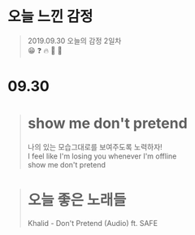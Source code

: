 <p align="center">
<h1>오늘 느낀 감정</h1>
</p>

> 2019.09.30 오늘의 감정 2일차  
> :grin: :question: :fire: :woman: :pig:  
# **09.30**  

>#  show me don't pretend  
>나의 있는 모습그대로를 보여주도록 노력하자!  
>I feel like I'm losing you whenever I'm offline  
>show me don't pretend  
  
># **오늘 좋은 노래들**
>Khalid - Don't Pretend (Audio) ft. SAFE